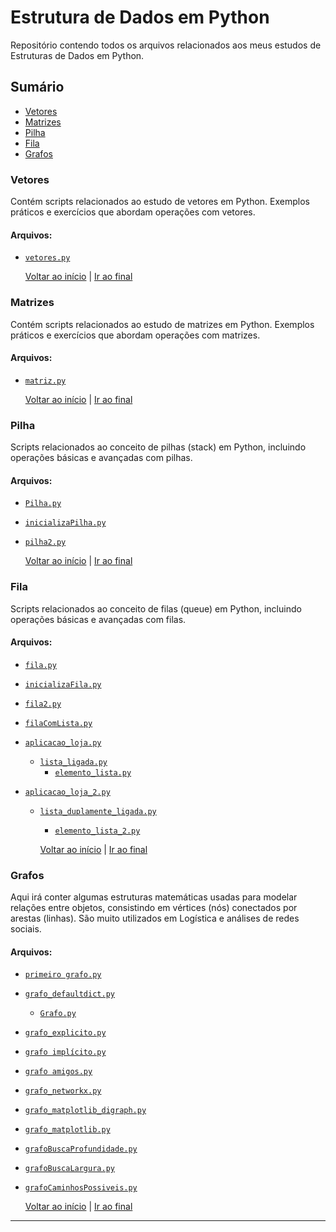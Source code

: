 # Estrutura de Dados em Python

Repositório contendo todos os arquivos relacionados aos meus estudos de Estruturas de Dados em Python.

## Sumário

- [Vetores](#vetores)
- [Matrizes](#matrizes)
- [Pilha](#pilha)
- [Fila](#fila)
- [Grafos](#grafos)

### Vetores
Contém scripts relacionados ao estudo de vetores em Python. Exemplos práticos e exercícios que abordam operações com vetores.

#### Arquivos:
- [`vetores.py`](https://github.com/pricmendes/estudos/blob/vetores_matrizes/vetores.py)
  
    [Voltar ao início](#) | [Ir ao final](#final)

### Matrizes
Contém scripts relacionados ao estudo de matrizes em Python. Exemplos práticos e exercícios que abordam operações com matrizes.

#### Arquivos:
- [`matriz.py`](https://github.com/pricmendes/estudos/blob/vetores_matrizes/matriz.py)
  
    [Voltar ao início](#) | [Ir ao final](#final)

### Pilha
Scripts relacionados ao conceito de pilhas (stack) em Python, incluindo operações básicas e avançadas com pilhas.

#### Arquivos:
- [`Pilha.py`](https://github.com/pricmendes/estudos/blob/vetores_matrizes/Pilha.py)
- [`inicializaPilha.py`](https://github.com/pricmendes/estudos/blob/vetores_matrizes/inicializaPilha.py)
- [`pilha2.py`](https://github.com/pricmendes/estudos/blob/vetores_matrizes/pilha2.py)
  
    [Voltar ao início](#) | [Ir ao final](#final)

### Fila
Scripts relacionados ao conceito de filas (queue) em Python, incluindo operações básicas e avançadas com filas.

#### Arquivos:
- [`fila.py`](https://github.com/pricmendes/estudos/blob/vetores_matrizes/fila.py)
- [`inicializaFila.py`](https://github.com/pricmendes/estudos/blob/vetores_matrizes/inicializaFila.py)
- [`fila2.py`](https://github.com/pricmendes/estudos/blob/vetores_matrizes/fila2.py)
- [`filaComLista.py`](https://github.com/pricmendes/estudos/blob/vetores_matrizes/filaComLista.py)

  
- [`aplicacao_loja.py`](https://github.com/pricmendes/estudos/blob/vetores_matrizes/aplicacao_loja.py)
  - [`lista_ligada.py`](https://github.com/pricmendes/estudos/blob/vetores_matrizes/lista_ligada.py)
    - [`elemento_lista.py`](https://github.com/pricmendes/estudos/blob/vetores_matrizes/elemento_lista.py)

- [`aplicacao_loja_2.py`](https://github.com/pricmendes/estudos/blob/vetores_matrizes/aplicacao_loja_2.py)
  - [`lista_duplamente_ligada.py`](https://github.com/pricmendes/estudos/blob/vetores_matrizes/lista_duplamente_ligada.py)
    - [`elemento_lista_2.py`](https://github.com/pricmendes/estudos/blob/vetores_matrizes/elemento_lista_2.py)
 
  
    [Voltar ao início](#) | [Ir ao final](#final)

### Grafos
Aqui irá conter algumas estruturas matemáticas usadas para modelar relações entre objetos, consistindo em vértices (nós) conectados por arestas (linhas). São muito utilizados em Logística e análises de redes sociais.

#### Arquivos:

- [`primeiro grafo.py`](https://github.com/pricmendes/estudos/blob/vetores_matrizes/primeiro_grafo.py)
- [`grafo_defaultdict.py`](https://github.com/pricmendes/estudos/blob/vetores_matrizes/grafo_defaultdict.py)
  - [`Grafo.py`](https://github.com/pricmendes/estudos/blob/vetores_matrizes/Grafo.py)

- [`grafo_explicito.py`](https://github.com/pricmendes/estudos/blob/vetores_matrizes/grafo_explicito.py)
- [`grafo implícito.py`](https://github.com/pricmendes/estudos/blob/vetores_matrizes/grafo_implicito.py)
- [`grafo amigos.py`](https://github.com/pricmendes/estudos/blob/vetores_matrizes/grafo_amigos.py)
- [`grafo_networkx.py`](https://github.com/pricmendes/estudos/blob/vetores_matrizes/grafo_networkx.py)
- [`grafo_matplotlib_digraph.py`](https://github.com/pricmendes/estudos/blob/vetores_matrizes/grafo_matplotlib_digraph.py)
- [`grafo_matplotlib.py`](https://github.com/pricmendes/estudos/blob/vetores_matrizes/grafo_matplotlib.py)
- [`grafoBuscaProfundidade.py`](https://github.com/pricmendes/estudos/blob/vetores_matrizes/grafoBuscaProfundidade.py)
- [`grafoBuscaLargura.py`](https://github.com/pricmendes/estudos/blob/vetores_matrizes/grafoBuscaLargura.py)
- [`grafoCaminhosPossiveis.py`](https://github.com/pricmendes/estudos/blob/vetores_matrizes/grafoCaminhosPossiveis.py)
  
    [Voltar ao início](#) | [Ir ao final](#final)  


---
<a name="final"></a>




